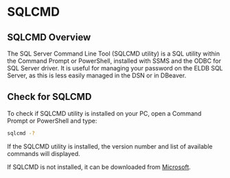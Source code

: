 # SQLCMD
## SQLCMD Overview
The SQL Server Command Line Tool (SQLCMD utility) is a SQL utility within the Command Prompt or PowerShell, installed with SSMS and the ODBC for SQL Server driver. It is useful for managing your password on the ELDB SQL Server, as this is less easily managed in the DSN or in DBeaver.

## Check for SQLCMD

To check if SQLCMD utility is installed on your PC, open a Command Prompt or PowerShell and type:
```bash
sqlcmd -?
```
If the SQLCMD utility is installed, the version number and list of available commands will displayed.

If SQLCMD is not installed, it can be downloaded from [Microsoft](<https://docs.microsoft.com/en-us/sql/tools/sqlcmd-utility?view=sql-server-ver15>).
